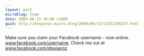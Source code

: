 ```yaml
---
layout: post
microblog: true
date: 2009-06-13 10:00 +1000
guid: http://desparoz.micro.blog/2009/06/13/t2152195197.html
---
```

Make sure you claim your Facebook username - now online. www.facebook.com/username. Check me out at www.facebook.com/desparoz
